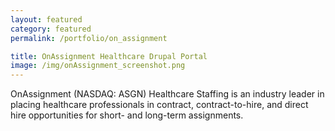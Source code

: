 ```yaml
---
layout: featured
category: featured
permalink: /portfolio/on_assignment

title: OnAssignment Healthcare Drupal Portal
image: /img/onAssignment_screenshot.png
---
```

OnAssignment (NASDAQ: ASGN) Healthcare Staffing is an industry leader in placing healthcare professionals in contract, contract-to-hire, and direct hire opportunities for short- and long-term assignments.